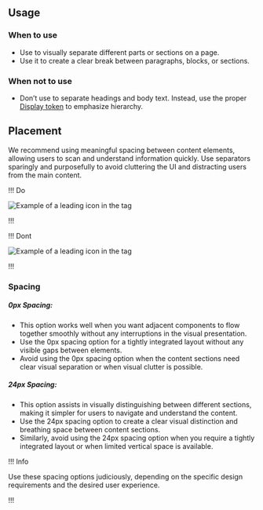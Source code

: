 ## Usage

### When to use

- Use to visually separate different parts or sections on a page.
- Use it to create a clear break between paragraphs, blocks, or sections.

### When not to use

- Don’t use to separate headings and body text. Instead, use the proper [Display token](https://github.com/hashicorp/design-system/issues/262) to emphasize hierarchy. 

## Placement

We recommend using meaningful spacing between content elements, allowing users to scan and understand information quickly. Use separators sparingly and purposefully to avoid cluttering the UI and distracting users from the main content.

!!! Do

![Example of a leading icon in the tag](/assets/components/separator/separator-do.png)

!!!

!!! Dont

![Example of a leading icon in the tag](/assets/components/separator/separator-dont.png)

!!!

### Spacing

##### 0px Spacing:
   - This option works well when you want adjacent components to flow together smoothly without any interruptions in the visual presentation.
   - Use the 0px spacing option for a tightly integrated layout without any visible gaps between elements.
   - Avoid using the 0px spacing option when the content sections need clear visual separation or when visual clutter is possible.

##### 24px Spacing:
   - This option assists in visually distinguishing between different sections, making it simpler for users to navigate and understand the content.
   - Use the 24px spacing option to create a clear visual distinction and breathing space between content sections.
   - Similarly, avoid using the 24px spacing option when you require a tightly integrated layout or when limited vertical space is available.

!!! Info

Use these spacing options judiciously, depending on the specific design requirements and the desired user experience.

!!!
